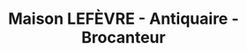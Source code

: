 ---
title: "Maison LEFÈVRE - Antiquaire - Brocanteur"
url: /saint-maur-des-fosses/maison-lefevre-antiquaire-brocanteur/
shop: antiquités
---